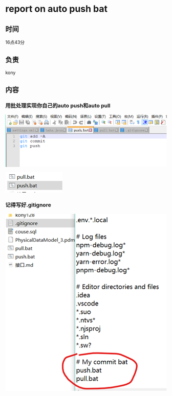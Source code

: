 # report on auto push bat

## 时间

16点43分

## 负责

kony

## 内容

### 用批处理实现你自己的auto push和auto pull

![image-20200714171628107](report%20on%20auto%20push%20bat.assets/image-20200714171628107.png)

![image-20200714171632831](report%20on%20auto%20push%20bat.assets/image-20200714171632831.png)

### 记得写好.gitignore

![image-20200714172004704](report%20on%20auto%20push%20bat.assets/image-20200714172004704.png)



